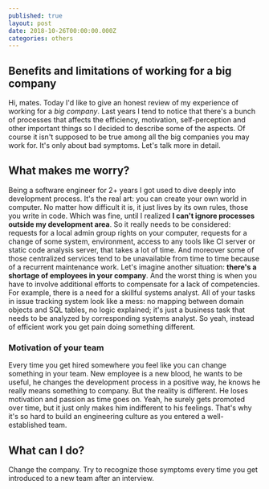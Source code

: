 ```yaml
---
published: true
layout: post
date: 2018-10-26T00:00:00.000Z
categories: others
---
```

## Benefits and limitations of working for a big company
Hi, mates. Today I'd like to give an honest review of my experience of working for a *big company*. Last years I tend to notice that there's a bunch of processes that affects the efficiency, motivation, self-perception and other important things so I decided to describe some of the aspects. Of course it isn't supposed to be true among all the big companies you may work for. It's only about bad symptoms. Let's talk more in detail.

## What makes me worry?
Being a software engineer for 2+ years I got used to dive deeply into development process. It's the real art: you can create your own world in computer. No matter how difficult it is, it just lives by its own rules, those you write in code. Which was fine, until I realized __I can't ignore processes outside my development area__. So it really needs to be considered: requests for a local admin group rights on your computer, requests for a change of some system, environment, access to any tools like CI server or static code analysis server, that takes a lot of time. And moreover some of those centralized services tend to be unavailable from time to time because of a recurrent maintenance work.
Let's imagine another situation: __there's a shortage of employees in your company__. And the worst thing is when you have to involve additional efforts to compensate for a lack of competencies. For example, there is a need for a skillful systems analyst. All of your tasks in issue tracking system look like a mess: no mapping between domain objects and SQL tables, no logic explained; it's just a business task that needs to be analyzed by corresponding systems analyst. So yeah, instead of efficient work you get pain doing something different.

### Motivation of your team
Every time you get hired somewhere you feel like you can change something in your team. New employee is a new blood, he wants to be useful, he changes the development process in a positive way, he knows he really means something to company. But the reality is different. He loses motivation and passion as time goes on. Yeah, he surely gets promoted over time, but it just only makes him indifferent to his feelings. That's why it's so hard to build an engineering culture as you entered a well-established team.

## What can I do?
Change the company. Try to recognize those symptoms every time you get introduced to a new team after an interview.
